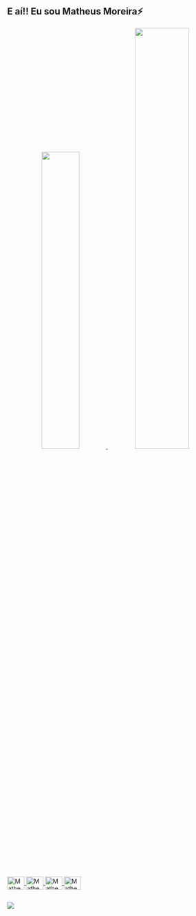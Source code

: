 ## E aí!! Eu sou Matheus Moreira⚡

<div align="center">
  <a href="https://github.com/Matheus-Nobre">
  <img width="42%" src="https://github-readme-stats.vercel.app/api?username=Matheus-Nobre&show_icons=true&theme=graywhite&include_all_commits=true&count_private=true"/>
  <img width="50%" src="https://github-readme-stats.vercel.app/api/top-langs/?username=Matheus-Nobre&layout=compact&langs_count=7&theme=graywhite"/>
</div>
<div style="display: inline_block"><br>
<div>
  <img align="center" alt="Matheus-Py" height="30" width="40" src="https://cdn.jsdelivr.net/gh/devicons/devicon/icons/python/python-original.svg">
  <img align="center" alt="Matheus-C" height="30" width="40" src="https://cdn.jsdelivr.net/gh/devicons/devicon/icons/c/c-original.svg">
  <img align="center" alt="Matheus-C++" height="30" width="40" src="https://cdn.jsdelivr.net/gh/devicons/devicon/icons/cplusplus/cplusplus-original.svg">
  <img align="center" alt="Matheus-SQL" height="30" width="40" src="https://cdn.jsdelivr.net/gh/devicons/devicon/icons/postgresql/postgresql-original.svg">
</div>

##

<div> 

  <a href="https://www.linkedin.com/in/matheusipsnobre/" target="_blank"><img src="https://img.shields.io/badge/-LinkedIn-%230077B5?style=for-the-badge&logo=linkedin&logoColor=white" target="_blank"></a> 
</div>
